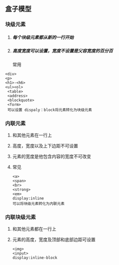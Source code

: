## 盒子模型

### 块级元素

1. #####      每个块级元素都从新的一行开始

2. #####     高度宽度可以设置，宽度不设置是父容宽度的百分百

   常用

```
<div>
<p>
<h1>-<h6>
<ul><ol>
 <table>
 <address>
 <blockquote>
 <form>
 可以设置 dispaly：block将元素转化为块级元素
```

  

### 内联元素

1. 和其他元素在一行上

2. 高度，宽度以及上下边距不可设置

3. 元素的宽度是他包含内容的宽度不可改变

4. 常见

   ```
   <a>
   <span>
   <br>
   <strong>
   <em>
   display:inline 
   可以将块级元素转化为内联元素
   
   ```

   



### 内联块级元素

1. 和其他元素都在一行上

2. 元素的高度，宽度及顶部和底部边距可设置

   ```
   <img>
   <input>
   display:inline-block
   ```

   